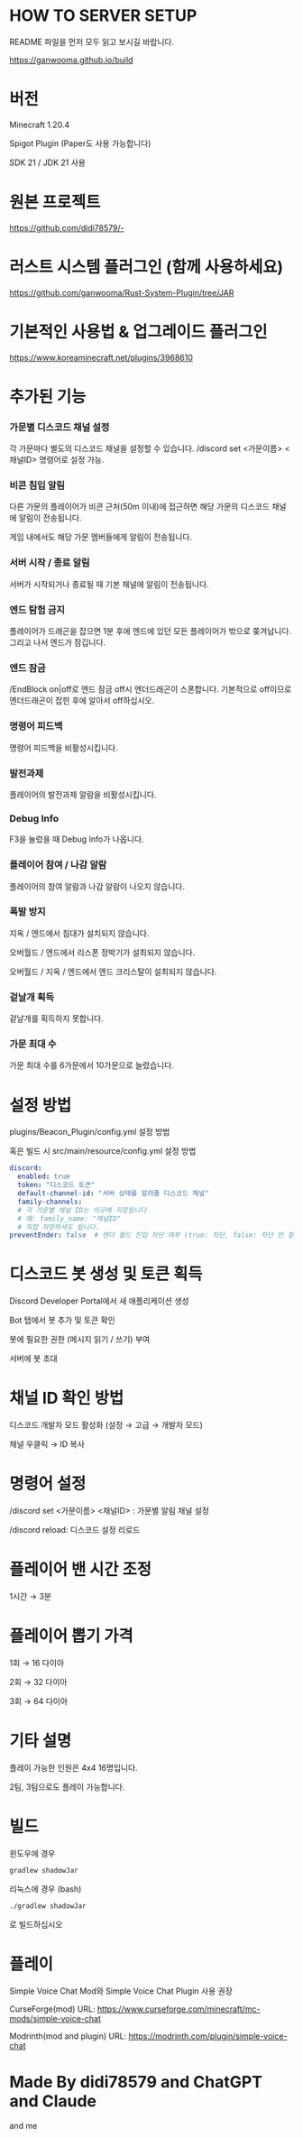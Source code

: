 # HOW TO SERVER SETUP
README 파일을 먼저 모두 읽고 보시길 바랍니다.

https://ganwooma.github.io/build

# 버전
Minecraft 1.20.4

Spigot Plugin (Paper도 사용 가능합니다)

SDK 21 / JDK 21 사용


# 원본 프로젝트
https://github.com/didi78579/-


# 러스트 시스템 플러그인 (함께 사용하세요)
https://github.com/ganwooma/Rust-System-Plugin/tree/JAR


# 기본적인 사용법 & 업그레이드 플러그인
https://www.koreaminecraft.net/plugins/3968610


# 추가된 기능
### 가문별 디스코드 채널 설정
각 가문마다 별도의 디스코드 채널을 설정할 수 있습니다.
/discord set <가문이름> <채널ID> 명령어로 설정 가능.


### 비콘 침입 알림
다른 가문의 플레이어가 비콘 근처(50m 이내)에 접근하면 해당 가문의 디스코드 채널에 알림이 전송됩니다.

게임 내에서도 해당 가문 멤버들에게 알림이 전송됩니다.


### 서버 시작 / 종료 알림
서버가 시작되거나 종료될 때 기본 채널에 알림이 전송됩니다.


### 엔드 탐험 금지
플레이어가 드래곤을 잡으면 1분 후에 엔드에 있던 모든 플레이어가 밖으로 쫒겨납니다.
그리고 나서 엔드가 잠깁니다.


### 엔드 잠금
/EndBlock on|off로 엔드 잠금
off시 엔더드래곤이 스폰합니다.
기본적으로 off이므로 엔더드래곤이 잡힌 후에
알아서 off하십시오.


### 명령어 피드백
명령어 피드백을 비활성시킵니다.


### 발전과제
플레이어의 발전과제 알람을 비활성시킵니다.


### Debug Info
F3을 눌렀을 때 Debug Info가 나옵니다.


### 플레이어 참여 / 나감 알람
플레이어의 참여 알람과 나감 알람이 나오지 않습니다.


### 폭발 방지
지옥 / 엔드에서 침대가 설치되지 않습니다.

오버월드 / 엔드에서 리스폰 정박기가 설최되지 않습니다.

오버월드 / 지옥 / 엔드에서 엔드 크리스탈이 설최되지 않습니다.


### 겉날개 획득
겉날개를 획득하지 못합니다.


### 가문 최대 수
가문 최대 수를 6가문에서 10가문으로 늘렸습니다.

# 설정 방법
plugins/Beacon_Plugin/config.yml 설정 방법

혹은 빌드 시 src/main/resource/config.yml 설정 방법

```yml
discord:
  enabled: true
  token: "디스코드 토큰"
  default-channel-id: "서버 상태를 알려줄 디스코드 채널"
  family-channels:
  # 각 가문별 채널 ID는 이곳에 저장됩니다
  # 예: family_name: "채널ID"
  # 직접 저장하셔도 됩니다.
preventEnder: false  # 엔더 월드 진입 차단 여부 (true: 차단, false: 차단 안 함) false로 해놓으십시오
```


# 디스코드 봇 생성 및 토큰 획득

Discord Developer Portal에서 새 애플리케이션 생성

Bot 탭에서 봇 추가 및 토큰 확인

봇에 필요한 권한 (메시지 읽기 / 쓰기) 부여

서버에 봇 초대


# 채널 ID 확인 방법

디스코드 개발자 모드 활성화 (설정 → 고급 → 개발자 모드)

채널 우클릭 → ID 복사


# 명령어 설정

/discord set <가문이름> <채널ID> : 가문별 알림 채널 설정

/discord reload: 디스코드 설정 리로드


# 플레이어 밴 시간 조정
1시간 → 3분

# 플레이어 뽑기 가격
1회 → 16 다이아

2회 → 32 다이아

3회 → 64 다이아


# 기타 설명
플레이 가능한 인원은 4x4 16명입니다.

2팀, 3팀으로도 플레이 가능합니다.


# 빌드
윈도우에 경우
```powershell Get-Process | Where-Object {$_.CPU -gt 100}
gradlew shadowJar
```
리눅스에 경우 (bash)
```bash
./gradlew shadowJar
```
로 빌드하십시오

# 플레이
Simple Voice Chat Mod와 Simple Voice Chat Plugin 사용 권장

CurseForge(mod) URL: https://www.curseforge.com/minecraft/mc-mods/simple-voice-chat

Modrinth(mod and plugin) URL: https://modrinth.com/plugin/simple-voice-chat

<h1>Made By didi78579 and ChatGPT and Claude</h1>
and me
